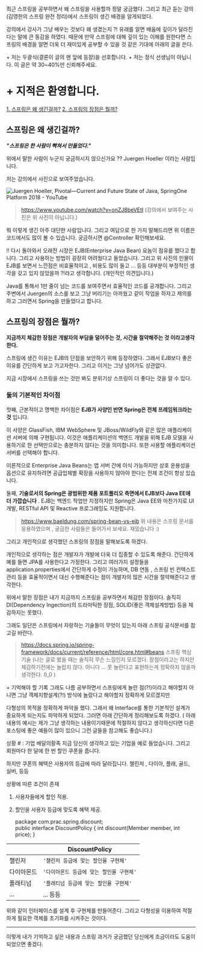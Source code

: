 최근 스프링을 공부하면서 왜 스프링을 사용할까 정말 궁금했다.
그리고 최근 듣는 강의(김영한의 스프링 완전 정리)에서 스프링이 생긴 배경을 알게되었다.

강의에서 강사가 그냥 배우는 것보다 왜 생겼는지 ?! 유래를 알면 배움에 깊이가 달라진다는 말에 큰 동감을 하였다. 때문에 만약 스프링에 대해 깊이 있는 이해를 원한다면 스프링의 배경을 알면 더욱 더 재미있게 공부할 수 있을 것 같은 기대에 아래의 글을 쓴다.

\+ 저는 두괄식(결론이 글의 맨 앞에 등장)을 선호합니다.
\+ 저는 정식 선생님이 아닙니다. 이 글은 약 30~40%만 신뢰해주세요.
# \+ 지적은 환영합니다.

[1. 스프링은 왜 생긴걸까?](#스프링은-왜-생긴걸까?)
[2. 스프링의 장점은 뭘까?](#스프링의-장점은-뭘까?)


## 스프링은 왜 생긴걸까?
***"스프링은 한 사람이 빡쳐서 만들었다."***

위에서 말한 사람이 누군지 궁금하시지 않으신가요 ?? Juergen Hoeller 이라는 사람입니다.

저는 강의에서 사진으로 보여주었습니다.

![Juergen Hoeller, Pivotal—Current and Future State of Java, SpringOne  Platform 2018 - YouTube](https://i.ytimg.com/vi/onZJ8beVEtI/maxresdefault.jpg)

> https://www.youtube.com/watch?v=onZJ8beVEtI
(강의에서 보여주는 사진은 위 사진이 아닙니다.)

뭐 이렇게 생긴 아주 대단한 사람입니다. 그리고 여담으로 한 가지 말해드리면 위 이름은 코드에서도 많이 볼 수 있습니다.  궁금하시면 @Controller 확인해보세요.

!!
다시 돌아와서 오래전 시장은 EJB(Enterprise Java Bean) 요놈이 점유를 했다고 합니다.
그리고 사용하는 방법이 굉장히 어려웠다고 들었습니다.
그리고 위 사진의 인물이 EJB를 보면서 느낀점은 비효율적이고 , 비용도 많이 들고 ... 등등 대부분이 부정적인 생각을 갖고 있지 않았을까 ?!라고 생각합니다. (개인적인 의견입니다.)

Java를 통해서 1만 줄이 넘는 코드를 보여주면서 효율적인 코드를 공개합니다.
그리고 주변에서 Juergen의 소스를 보고 그냥 버리기는 아까웠고 같이 작업을 하자고 제의를 하고 그러면서 Spring을 만들었다고 합니다.


## 스프링의 장점은 뭘까?

**지금까지 체감한 장점은 개발자의 부담을 덜어주는 것, 시간을 절약해주는 것 이라고생각한다.**

스프링에 생긴 이유는 EJB의 단점을 보안하기 위해 등장하였다. 그래서 EJB보다 좋은 이유를 간단하게 보고 가고자한다. 그리고 이거는 그냥 넘어가도 상관없다.

지금 시장에서 스프링을 쓰는 것만 봐도 분위기상 스프링이 더 좋다는 것을 알 수 있다.

### 둘의 기본적인 차이점[](https://www.baeldung.com/spring-bean-vs-ejb#basic-difference)

첫째, 근본적이고 명백한 차이점은 **EJB가 사양인 반면 Spring은 전체 프레임워크라는 것** 입니다.

이 사양은 GlassFish, IBM WebSphere 및 JBoss/WildFly와 같은 많은 애플리케이션 서버에 의해 구현됩니다. 이것은 애플리케이션의 백엔드 개발을 위해 EJB 모델을 사용하기로 한 선택만으로는 충분하지 않다는 것을 의미합니다. 또한 사용할 애플리케이션 서버를 선택해야 합니다.

이론적으로 Enterprise Java Beans는 앱 서버 간에 이식 가능하지만 상호 운용성을 옵션으로 유지하려면 공급업체별 확장을 사용하지 않아야 한다는 전제 조건이 항상 있습니다.

둘째, **기술로서의 Spring은 광범위한 제품 포트폴리오 측면에서 EJB보다 Java EE에 더 가깝습니다** . EJB는 백엔드 작업만 지정하지만 Spring은 Java EE와 마찬가지로 UI 개발, RESTful API 및 Reactive 프로그래밍도 지원합니다.


> https://www.baeldung.com/spring-bean-vs-ejb
> 위 내용은 스프링 문서를 응용하였으며 , 궁금한 사람들은 들어가서 보세요. 재밌습니다 :)

그리고 개인적으로 생각했던 스프링의 장점을 말해보도록 하겠다.

개인적으로 생각하는 점은 개발자가 개발에 더욱 더 집중할 수 있도록 해준다.
간단하게 예를 들면 JPA를 사용한다고 가정한다.
그리고 여러가지 설정들을 application.properties에서 간단하게 수정이 가능하며,
DB 연동 , 스프링 빈 컨텍스트 관리 등을 효율적이면서 대신 수행해준다는 점이 개발자의 많은 시간을 절약해준다고 생각한다.

위에서 말한 장점은 내가 지금까지 스프링을 공부하면서 체감한 장점이다. 솔직히 DI(Dependency Ingection)의 드라마틱한 장점, SOLID(좋은 객체설계방법) 등을 체감하지는 못했다.

그래도 일단은 스프링에서 자랑하는 기술들이 무엇이 있는지 아래 스프링 공식문서를 참고길 바란다.

> https://docs.spring.io/spring-framework/docs/current/reference/html/core.html#beans
> 스프링 핵심기술 (나는 글로 봤을 때는 솔직히 무슨 느낌인지 모르겠다. 장점이라고는 하지만 체감하기전에는 놀랍지 않다. 아니다 ... 못 놀란다고 표현하는게 정확하지 않을까 생각한다. 0_0 )

\+ 기억해야 할 기록
그래도 나름 공부하면서 스프링에게 놀란 점(?!)이라고 해야할지 아니면 그냥 객체지향설계(?!) 방식에 놀랐다고 해야할지 정확하게 모르겠지만

다형성의 목적을 정확하게 파악을 했다. 그래서 왜 Interface를 통한 기본적인 설계가 중요하게 되는지도 파악하게 되었다. 그러면 아래 간단하게 정리해보도록 하겠다. ( 아래 내용의 예시는 제가 그냥 생각하는 내용이기때문에 적절하지 않다고 생각하신다면 다른 포스팅에 좋은 예들이 많이 있으니 그런 글들을 참고해도 좋습니다.)

상황 # :
기업 배달의황족 지금 당신이 생각하고 있는 기업을 예로 들었습니다.
그리고 회원마다 한 달에 한 번 할인 쿠폰을 줍니다.

하지만 쿠폰의 혜택은 사용자의 등급에 따라 달라집니다.
챌린저 , 다이아, 플래, 골드, 실버, 등등

상황에 따른 조건이 존재
1. 사용자들에게 할인 적용.
2. 할인을 사용자 등급에 맞도록 혜택 제공.



    package com.prac.spring.discount;  
	    public interface DiscountPolicy {
		    int discount(Member member, int price);
		}

|                | DiscountPolicy
|----------------|-------------------------------
|챌린저			|`'챌린저 등급에 맞는 할인율 구현체'`
|다이아몬드		|`'다이아몬드 등급에 맞는 할인율 구현체'`
|플래티넘			|`'플래티넘 등급에 맞는 할인율 구현체'`
|...			| ... 등등

위와 같이 인터페이스를 설계 후 구현체를 만들어준다.
그리고 다형성을 이용하여 적절하게 필요한 객체를 초기화를 시켜주는 것이다.

 ****
이렇게 내가 기억하고 싶은 내용과
스프링 과거가 궁금했던 당신에게 조금이라도 도움이 되었으면 좋겠다.

